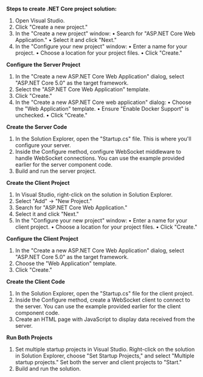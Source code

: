 **Steps to create .NET Core project solution:**

1.	Open Visual Studio.
2.	Click "Create a new project."
3.	In the "Create a new project" window:
•	Search for "ASP.NET Core Web Application."
•	Select it and click "Next."
4.	In the "Configure your new project" window:
•	Enter a name for your project.
•	Choose a location for your project files.
•	Click "Create."

**Configure the Server Project**
1.	In the "Create a new ASP.NET Core Web Application" dialog, select "ASP.NET Core 5.0" as the target framework.
2.	Select the "ASP.NET Core Web Application" template.
3.	Click "Create."
4.	In the "Create a new ASP.NET Core web application" dialog:
•	Choose the "Web Application" template.
•	Ensure "Enable Docker Support" is unchecked.
•	Click "Create."

**Create the Server Code**
1.	In the Solution Explorer, open the "Startup.cs" file. This is where you'll configure your server.
2.	Inside the Configure method, configure WebSocket middleware to handle WebSocket connections. You can use the example provided earlier for the server component code.
3.	Build and run the server project.
   
**Create the Client Project**
1.	In Visual Studio, right-click on the solution in Solution Explorer.
2.	Select "Add" -> "New Project."
3.	Search for "ASP.NET Core Web Application."
4.	Select it and click "Next."
5.	In the "Configure your new project" window:
•	Enter a name for your client project.
•	Choose a location for your project files.
•	Click "Create."

 **Configure the Client Project**
1.	In the "Create a new ASP.NET Core Web Application" dialog, select "ASP.NET Core 5.0" as the target framework.
2.	Choose the "Web Application" template.
3.	Click "Create."
   
 **Create the Client Code**
1.	In the Solution Explorer, open the "Startup.cs" file for the client project.
2.	Inside the Configure method, create a WebSocket client to connect to the server. You can use the example provided earlier for the client component code.
3.	Create an HTML page with JavaScript to display data received from the server.
   
 **Run Both Projects**
1.	Set multiple startup projects in Visual Studio. Right-click on the solution in Solution Explorer, choose "Set Startup Projects," and select "Multiple startup projects." Set both the server and client projects to "Start."
2.	Build and run the solution.


